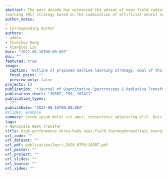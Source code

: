 ```yaml
---
abstract: The past decade has witnessed the advent of near-field radiative heat transfer (NFRHT) in a wide range of applications, including thermal photovoltaics and thermal diodes. However, the design process for these thermal devices has remained complex, often relying on the intuition and expertise of the designer. To address these challenges, a machine
learning (ML) strategy based on the combination of artificial neural network (ANN) and genetic algorithm (GA) is presented. The ANN is trained to model representative scenarios, viz. NFRHT between metamaterials, NFRHT and thermal rectification between nanoparticles. The influence of different problem complexities, i.e. the number of input variables of function to be fitted, on effectiveness of the trained ANN is investigated. Test results show that ANNs can obtain the radiative heat flow and rectification ratio accurately and rapidly. Subsequently, physical parameters for the largest radiative heat flow and rectification ratio are determined by the utilization of GA on the trained ANN, and underlying mechanisms of deterministic optimum are discussed. Our work shows that data-driven ML methods are a powerful tool which offers unprecedented opportunities for future NFRHT research.
author_notes:
- 
- Corresponding Author
authors:
- admin
- Chunzhuo Dang
- Xianglei Liu
date: "2022-08-10T00:00:00Z"
doi: ""
featured: true
image:
  caption: 'Outline of proposed machine learning strategy. Goal of this workflow is to model the NFRHT/rectification ratio (objective function) between multilayered metamaterials (MM) and nanoparticles (NP), and decide design parameters for the largest value of objective functions'
  focal_point: ""
  preview_only: false
projects: []
publication: '*Journal of Quantitative Spectroscopy & Radiative Transfer, 259*(107411)'
publication_short: "JQSRT, 259, 107411"
publication_types:
- "2"
publishDate: "2022-08-10T00:00:00Z"
#slides: example
summary: Lorem ipsum dolor sit amet, consectetur adipiscing elit. Duis posuere tellus ac convallis placerat. Proin tincidunt magna sed ex sollicitudin condimentum.
tags:
- Nanoscale Heat Transfer
title: High-performance three-body near-field thermophotovoltaic energy conversion
url_code: ""
url_dataset: ""
url_pdf: publication/Jqsrt_2020_NTPV/JQSRT.pdf
url_poster: ""
url_project: ""
url_slides: ""
url_source: ""
url_video: ""
---
```


